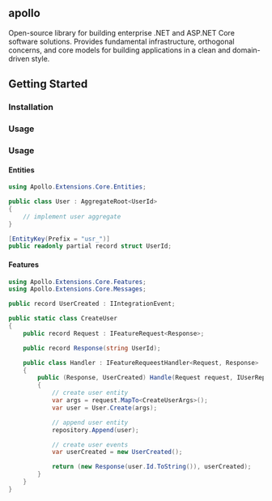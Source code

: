 ## apollo

<!-- badges -->

<!-- readme -->
Open-source library for building enterprise .NET and ASP.NET Core software solutions. Provides fundamental infrastructure,
orthogonal concerns, and core models for building applications in a clean and domain-driven style.

## Getting Started

### Installation

### Usage

### Usage

#### Entities

```csharp
using Apollo.Extensions.Core.Entities;

public class User : AggregateRoot<UserId>
{
	// implement user aggregate
}

[EntityKey(Prefix = "usr_")]
public readonly partial record struct UserId;
```

#### Features

```csharp
using Apollo.Extensions.Core.Features;
using Apollo.Extensions.Core.Messages;

public record UserCreated : IIntegrationEvent;

public static class CreateUser
{
	public record Request : IFeatureRequest<Response>;

	public record Response(string UserId);

	public class Handler : IFeatureRequeestHandler<Request, Response>
	{
		public (Response, UserCreated) Handle(Request request, IUserRepository repository)
		{
			// create user entity
			var args = request.MapTo<CreateUserArgs>();
			var user = User.Create(args);

			// append user entity
			repository.Append(user);

			// create user events
			var userCreated = new UserCreated();

			return (new Response(user.Id.ToString()), userCreated);
		}
	}
}
```